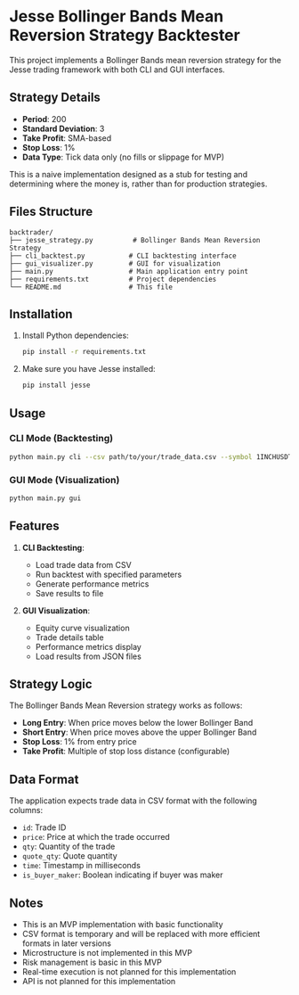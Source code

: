 # Jesse Bollinger Bands Mean Reversion Strategy Backtester

This project implements a Bollinger Bands mean reversion strategy for the Jesse trading framework with both CLI and GUI interfaces.

## Strategy Details

- **Period**: 200
- **Standard Deviation**: 3
- **Take Profit**: SMA-based
- **Stop Loss**: 1%
- **Data Type**: Tick data only (no fills or slippage for MVP)

This is a naive implementation designed as a stub for testing and determining where the money is, rather than for production strategies.

## Files Structure

```
backtrader/
├── jesse_strategy.py          # Bollinger Bands Mean Reversion Strategy
├── cli_backtest.py           # CLI backtesting interface
├── gui_visualizer.py         # GUI for visualization
├── main.py                   # Main application entry point
├── requirements.txt          # Project dependencies
└── README.md                 # This file
```

## Installation

1. Install Python dependencies:
   ```bash
   pip install -r requirements.txt
   ```

2. Make sure you have Jesse installed:
   ```bash
   pip install jesse
   ```

## Usage

### CLI Mode (Backtesting)
```bash
python main.py cli --csv path/to/your/trade_data.csv --symbol 1INCHUSDT --exchange Binance
```

### GUI Mode (Visualization)
```bash
python main.py gui
```

## Features

1. **CLI Backtesting**:
   - Load trade data from CSV
   - Run backtest with specified parameters
   - Generate performance metrics
   - Save results to file

2. **GUI Visualization**:
   - Equity curve visualization
   - Trade details table
   - Performance metrics display
   - Load results from JSON files

## Strategy Logic

The Bollinger Bands Mean Reversion strategy works as follows:

- **Long Entry**: When price moves below the lower Bollinger Band
- **Short Entry**: When price moves above the upper Bollinger Band
- **Stop Loss**: 1% from entry price
- **Take Profit**: Multiple of stop loss distance (configurable)

## Data Format

The application expects trade data in CSV format with the following columns:
- `id`: Trade ID
- `price`: Price at which the trade occurred
- `qty`: Quantity of the trade
- `quote_qty`: Quote quantity
- `time`: Timestamp in milliseconds
- `is_buyer_maker`: Boolean indicating if buyer was maker

## Notes

- This is an MVP implementation with basic functionality
- CSV format is temporary and will be replaced with more efficient formats in later versions
- Microstructure is not implemented in this MVP
- Risk management is basic in this MVP
- Real-time execution is not planned for this implementation
- API is not planned for this implementation
